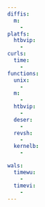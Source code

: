 ```yaml
---
diffis:
  m:
    -
platfs:
  htbvip:
    -
curls:
  time:
    -
functions:
  unix:
    -
  m:
    -
  htbvip:
    -
  deser:
    -
  revsh:
    -
  kernelb:
    -

wals:
  timewu:
    -
  timevi:
    -
---
```

